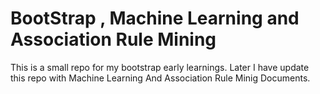 # BootStrap , Machine Learning and Association Rule Mining
This is a small repo for my bootstrap early learnings.
Later I have update this repo with Machine Learning And Association Rule Minig Documents.
